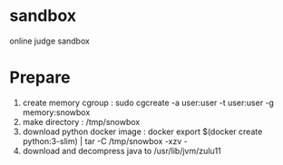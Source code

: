 # sandbox
online judge sandbox

# Prepare
1. create memory cgroup : sudo cgcreate -a user:user -t user:user -g memory:snowbox
2. make directory : /tmp/snowbox
3. download python docker image : docker export $(docker create python:3-slim) | tar -C /tmp/snowbox -xzv -
4. download and decompress java to /usr/lib/jvm/zulu11
